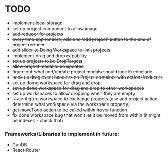 # TODO
* ~~implement local storage~~
* set up project component to allow image
* ~~add reducer for projects~~
* ~~every time app renders, add one 'add project' button to the end of project reducer~~
* ~~add slider to Doing Workspace to limit projects~~
* ~~implement drag and drop capability~~
* ~~set up projects to be DropTargets~~
* ~~allow project modal to be updated~~
* ~~figure out what add/update project modals should look like/include~~
* ~~hook up drag event handlers on Project container with actions/reducers~~
* ~~set up doing workspace for drag and drop~~
* ~~set up done workspace for drag and drop to other workspaces~~
* set up workspaces to allow dropping when they are empty
* ~~configure workspace to exchange projects (use add project action - determine what workspace via the workspace property)
* ~~get moveTodo action to be called within hover function~~
* fix done workspace bug that won't let it be moved from within (it might be indexes - check that)


### Frameworks/Libraries to implement in future:
* GunDB
* React-Router